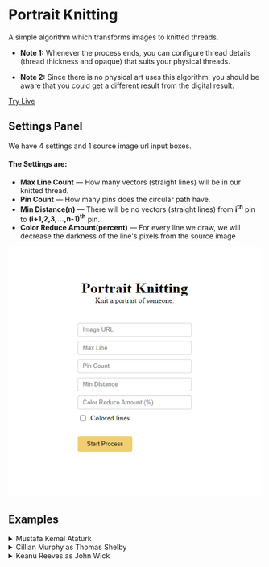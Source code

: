 # Portrait Knitting

A simple algorithm which transforms images to knitted threads.

- **Note 1:** Whenever the process ends, you can configure thread details (thread thickness and opaque) that suits your physical threads.

- **Note 2:** Since there is no physical art uses this algorithm, you should be aware that you could get a different result from the digital result.

[Try Live](https://ilyasbilgihan.github.io/portrait-knitting/)

## Settings Panel

We have 4 settings and 1 source image url input boxes.

#### The Settings are:

- **Max Line Count** — How many vectors (straight lines) will be in our knitted thread.
- **Pin Count** — How many pins does the circular path have.
- **Min Distance(n)** — There will be no vectors (straight lines) from **i<sup>th</sup>** pin to **(i+1,2,3,...,n-1)<sup>th</sup>** pin.
- **Color Reduce Amount(percent)** — For every line we draw, we will decrease the darkness of the line's pixels from the source image

![Settings Panel](./examples/settings.png)

## Examples

<details>
    <summary>Mustafa Kemal Atatürk</summary>
    <br>
    <img src="./examples/mka.gif" alt="Mustafa Kemal Atatürk GIF">
</details>

<details>
    <summary>Cillian Murphy as Thomas Shelby</summary>
    <br>
    <img src="./examples/cm.gif" alt="Cillian Murphy GIF">
</details>

<details>
    <summary>Keanu Reeves as John Wick</summary>
    <br>
    <img src="./examples/kr.gif" alt="Keanu Reeves GIF">
</details>
